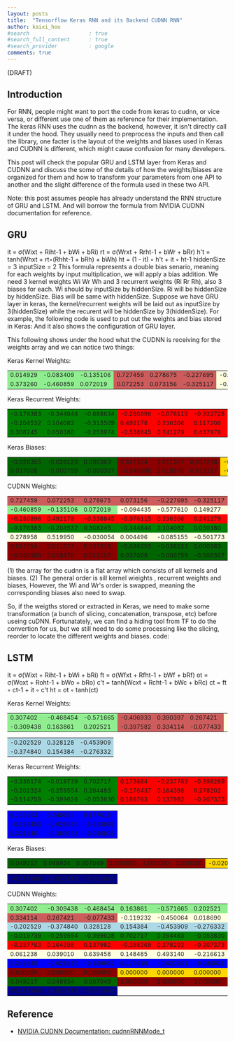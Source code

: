 ```yaml
---
layout: posts
title:  "Tensorflow Keras RNN and its Backend CUDNN RNN"
author: kaixi_hou
#search                   : true
#search_full_content      : true
#search_provider          : google
comments: true
---
```

(DRAFT)
## Introduction
For RNN, people might want to port the code from keras to cudnn, or vice versa,
or different use one of them as reference for their implementation. The keras RNN
uses the cudnn as the backend, however, it isn't directly call it under the hood.
They usually need to preprocess the inputs and then call the library, one facter
is the layout of the weights and biases used in Keras and CUDNN is different,
which might cause confusion for many develepers.

This post will check the popular GRU and LSTM layer from Keras and CUDNN and discuss
the some of the details of how the weights/biases are organized for them and how
to transform your parameters from one API to another and the slight difference
of the formula used in these two API.

Note: this post assumes people has already understand the RNN structure of GRU
and LSTM. And will borrow the formula from NVIDIA CUDNN documentation for reference.

## GRU
it = σ(Wixt + Riht-1 + bWi + bRi)
rt = σ(Wrxt + Rrht-1 + bWr + bRr)
h't = tanh(Whxt + rt◦(Rhht-1 + bRh) + bWh)
ht = (1 - it) ◦ h't + it ◦ ht-1
hiddenSize  = 3
inputSize  = 2
This formula represents a double bias senario, meaning for each weights by input multiplication, we will apply a bias addition.
We need 3 kernel weights Wi Wr Wh and 3 recurrent weights (Ri Rr Rh), also 3 biases for each.
Wi should by inputSize by hiddenSize. Ri will be hiddenSize by hiddenSize. Bias will be same with hiddenSize.
Suppose we have GRU layer in keras, the kernel/recurrent weights will be laid out as inputSize by 3(hiddenSize) while the recurent will be hiddenSize by 3(hiddenSize).
For example, the following code is used to put out the weights and bias stored in Keras:
And it also shows the configuration of GRU layer.

This following shows under the hood what the CUDNN is receiving for the weights array and we can notice two things:

Keras Kernel Weights: 
<!---
#90EE90 = lightgreen 
#CD5C5C = indianred
#FFFFE0 = lightyellow
#008000 = green
#FF0000 = red
#FFFF00 = yellow
#006400 = darkgreen
#8B0000 = darkred
#FFD700 = gold --->
<table border=0px style="font-size:13px;">
  <tr>
    <td style="background-color: #90EE90">  0.014929</td>
    <td style="background-color: #90EE90"> -0.083409</td>
    <td style="background-color: #90EE90"> -0.135106</td>
    <td style="background-color: #CD5C5C">  0.727459</td>
    <td style="background-color: #CD5C5C">  0.278675</td>
    <td style="background-color: #CD5C5C"> -0.227695</td>
    <td style="background-color: #FFFFE0"> -0.094435</td>
    <td style="background-color: #FFFFE0">  0.149277</td>
    <td style="background-color: #FFFFE0"> -0.064070</td>
  </tr>
  <tr>
    <td style="background-color: #90EE90">  0.373260</td>
    <td style="background-color: #90EE90"> -0.460859</td>
    <td style="background-color: #90EE90">  0.072019</td>
    <td style="background-color: #CD5C5C">  0.072253</td>
    <td style="background-color: #CD5C5C">  0.073156</td>
    <td style="background-color: #CD5C5C"> -0.325117</td>
    <td style="background-color: #FFFFE0"> -0.577610</td>
    <td style="background-color: #FFFFE0">  0.193369</td>
    <td style="background-color: #FFFFE0">  0.552166</td>
  </tr>
</table>


Keras Recurrent Weights: 
<table border=0px style="font-size:13px;">
  <tr>
    <td style="background-color: #008000"> -0.176383</td>
    <td style="background-color: #008000"> -0.344644</td>
    <td style="background-color: #008000"> -0.688634</td>
    <td style="background-color: #FF0000"> -0.260896</td>
    <td style="background-color: #FF0000"> -0.076115</td>
    <td style="background-color: #FF0000"> -0.322728</td>
    <td style="background-color: #FFFF00">  0.278958</td>
    <td style="background-color: #FFFF00">  0.004496</td>
    <td style="background-color: #FFFF00">  0.346469</td>
  </tr>
  <tr>
    <td style="background-color: #008000"> -0.204532</td>
    <td style="background-color: #008000">  0.104082</td>
    <td style="background-color: #008000"> -0.313509</td>
    <td style="background-color: #FF0000">  0.492178</td>
    <td style="background-color: #FF0000">  0.236306</td>
    <td style="background-color: #FF0000">  0.117206</td>
    <td style="background-color: #FFFF00">  0.519950</td>
    <td style="background-color: #FFFF00"> -0.085155</td>
    <td style="background-color: #FFFF00"> -0.509539</td>
  </tr>
  <tr>
    <td style="background-color: #008000">  0.308245</td>
    <td style="background-color: #008000">  0.050380</td>
    <td style="background-color: #008000"> -0.253974</td>
    <td style="background-color: #FF0000"> -0.538845</td>
    <td style="background-color: #FF0000">  0.241279</td>
    <td style="background-color: #FF0000">  0.437976</td>
    <td style="background-color: #FFFF00"> -0.030054</td>
    <td style="background-color: #FFFF00"> -0.501773</td>
    <td style="background-color: #FFFF00"> -0.211831</td>
  </tr>
</table>

Keras Biases: 
<table border=0px style="font-size:13px;">
  <tr>
    <td style="background-color: #006400"> -0.026355</td>
    <td style="background-color: #006400"> -0.026123</td>
    <td style="background-color: #006400">  0.000363</td>
    <td style="background-color: #8B0000">  0.027354</td>
    <td style="background-color: #8B0000">  0.011077</td>
    <td style="background-color: #8B0000">  0.037218</td>
    <td style="background-color: #FFD700"> -0.022715</td>
    <td style="background-color: #FFD700">  0.011832</td>
    <td style="background-color: #FFD700"> -0.029748</td>
  </tr>
  <tr>
    <td style="background-color: #006400">  0.037008</td>
    <td style="background-color: #006400"> -0.000759</td>
    <td style="background-color: #006400"> -0.000307</td>
    <td style="background-color: #8B0000"> -0.046988</td>
    <td style="background-color: #8B0000">  0.018576</td>
    <td style="background-color: #8B0000">  0.013157</td>
    <td style="background-color: #FFD700"> -0.029216</td>
    <td style="background-color: #FFD700"> -0.006088</td>
    <td style="background-color: #FFD700"> -0.031105</td>
  </tr>
</table>

CUDNN Weights:
<table border=0px style="font-size:13px;">
  <tr>
    <td style="background-color: #CD5C5C">  0.727459</td>
    <td style="background-color: #CD5C5C">  0.072253</td>
    <td style="background-color: #CD5C5C">  0.278675</td>
    <td style="background-color: #CD5C5C">  0.073156</td>
    <td style="background-color: #CD5C5C"> -0.227695</td>
    <td style="background-color: #CD5C5C"> -0.325117</td>
    <td style="background-color: #90EE90">  0.014929</td>
    <td style="background-color: #90EE90">  0.373260</td>
    <td style="background-color: #90EE90"> -0.083409</td>
  </tr>
  <tr>
    <td style="background-color: #90EE90"> -0.460859</td>
    <td style="background-color: #90EE90"> -0.135106</td>
    <td style="background-color: #90EE90">  0.072019</td>
    <td style="background-color: #FFFFE0"> -0.094435</td>
    <td style="background-color: #FFFFE0"> -0.577610</td>
    <td style="background-color: #FFFFE0">  0.149277</td>
    <td style="background-color: #FFFFE0">  0.193369</td>
    <td style="background-color: #FFFFE0"> -0.064070</td>
    <td style="background-color: #FFFFE0">  0.552166</td>
  </tr>
  <tr>
    <td style="background-color: #FF0000"> -0.260896</td>
    <td style="background-color: #FF0000">  0.492178</td>
    <td style="background-color: #FF0000"> -0.538845</td>
    <td style="background-color: #FF0000"> -0.076115</td>
    <td style="background-color: #FF0000">  0.236306</td>
    <td style="background-color: #FF0000">  0.241279</td>
    <td style="background-color: #FF0000"> -0.322728</td>
    <td style="background-color: #FF0000">  0.117206</td>
    <td style="background-color: #FF0000">  0.437976</td>
  </tr>
  <tr>
    <td style="background-color: #008000"> -0.176383</td>
    <td style="background-color: #008000"> -0.204532</td>
    <td style="background-color: #008000">  0.308245</td>
    <td style="background-color: #008000"> -0.344644</td>
    <td style="background-color: #008000">  0.104082</td>
    <td style="background-color: #008000">  0.050380</td>
    <td style="background-color: #008000"> -0.688634</td>
    <td style="background-color: #008000"> -0.313509</td>
    <td style="background-color: #008000"> -0.253974</td>
  </tr>
  <tr>
    <td style="background-color: #FFFFE0">  0.278958</td>
    <td style="background-color: #FFFFE0">  0.519950</td>
    <td style="background-color: #FFFFE0"> -0.030054</td>
    <td style="background-color: #FFFFE0">  0.004496</td>
    <td style="background-color: #FFFFE0"> -0.085155</td>
    <td style="background-color: #FFFFE0"> -0.501773</td>
    <td style="background-color: #FFFFE0">  0.346469</td>
    <td style="background-color: #FFFFE0"> -0.509539</td>
    <td style="background-color: #FFFFE0"> -0.211831</td>
  </tr>
  <tr>
    <td style="background-color: #8B0000">  0.027354</td>
    <td style="background-color: #8B0000">  0.011077</td>
    <td style="background-color: #8B0000">  0.037218</td>
    <td style="background-color: #006400"> -0.026355</td>
    <td style="background-color: #006400"> -0.026123</td>
    <td style="background-color: #006400">  0.000363</td>
    <td style="background-color: #FFD700"> -0.022715</td>
    <td style="background-color: #FFD700">  0.011832</td>
    <td style="background-color: #FFD700"> -0.029748</td>
  </tr>
  <tr>
    <td style="background-color: #8B0000"> -0.046988</td>
    <td style="background-color: #8B0000">  0.018576</td>
    <td style="background-color: #8B0000">  0.013157</td>
    <td style="background-color: #006400">  0.037008</td>
    <td style="background-color: #006400"> -0.000759</td>
    <td style="background-color: #006400"> -0.000307</td>
    <td style="background-color: #FFD700"> -0.029216</td>
    <td style="background-color: #FFD700"> -0.006088</td>
    <td style="background-color: #FFD700"> -0.031105</td>
  </tr>
</table>


(1) the array for the cudnn is a flat array which consists of all kernels and biases.
(2) The general order is sill kernel wieights , recurrent weights and biases, However, the Wi and Wr's order is swapped, meaning the corresponding biases also need to swap.

So, if the weigths stored or extracted in Keras, we need to make some transformation (a bunch of slicing, concatenation, transpose, etc) before useing cuDNN.
Fortunatately, we can find a hiding tool from TF to do the convertion for us, but we still need to do some processing like the slicing, reorder to locate the different weights and biases.
code:


## LSTM
it = σ(Wixt + Riht-1 + bWi + bRi)
ft = σ(Wfxt + Rfht-1 + bWf + bRf)
ot = σ(Woxt + Roht-1 + bWo + bRo)
c't = tanh(Wcxt + Rcht-1 + bWc + bRc)
ct = ft ◦ ct-1 + it ◦ c't
ht = ot ◦ tanh(ct)

Keras Kernel Weights: 
<!---
#90EE90 = lightgreen 
#CD5C5C = indianred
#FFFFE0 = lightyellow
#ADD8E6 = lightblue
#008000 = green
#FF0000 = red
#FFFF00 = yellow
#0000FF = blue
#006400 = darkgreen
#8B0000 = darkred
#FFD700 = gold
#00008B = darkblue --->

<table border=0px style="font-size:13px;">
  <tr>
    <td style="background-color: #90EE90">  0.307402</td>
    <td style="background-color: #90EE90"> -0.468454</td>
    <td style="background-color: #90EE90"> -0.571665</td>
    <td style="background-color: #CD5C5C"> -0.406933</td>
    <td style="background-color: #CD5C5C">  0.390397</td>
    <td style="background-color: #CD5C5C">  0.267421</td>
    <td style="background-color: #FFFFE0"> -0.119232</td>
    <td style="background-color: #FFFFE0">  0.018690</td>
    <td style="background-color: #FFFFE0"> -0.560165</td>
  </tr>
  <tr>
    <td style="background-color: #90EE90"> -0.309438</td>
    <td style="background-color: #90EE90">  0.163861</td>
    <td style="background-color: #90EE90">  0.202521</td>
    <td style="background-color: #CD5C5C"> -0.397582</td>
    <td style="background-color: #CD5C5C">  0.334114</td>
    <td style="background-color: #CD5C5C"> -0.077433</td>
    <td style="background-color: #FFFFE0"> -0.450064</td>
    <td style="background-color: #FFFFE0">  0.124535</td>
    <td style="background-color: #FFFFE0">  0.564949</td>
  </tr>
</table>
<table border=0px style="font-size:13px;">
  <tr>
    <td style="background-color: #ADD8E6"> -0.202529</td>
    <td style="background-color: #ADD8E6">  0.328128</td>
    <td style="background-color: #ADD8E6"> -0.453909</td>
  </tr>
  <tr>
    <td style="background-color: #ADD8E6"> -0.374840</td>
    <td style="background-color: #ADD8E6">  0.154384</td>
    <td style="background-color: #ADD8E6"> -0.276332</td>
  </tr>
</table>


Keras Recurrent Weights: 
<table border=0px style="font-size:13px;">
  <tr>
    <td style="background-color: #008000"> -0.338174</td>
    <td style="background-color: #008000"> -0.019739</td>
    <td style="background-color: #008000">  0.702717</td>
    <td style="background-color: #FF0000">  0.173684</td>
    <td style="background-color: #FF0000"> -0.237763</td>
    <td style="background-color: #FF0000"> -0.398269</td>
    <td style="background-color: #FFFF00"> -0.122475</td>
    <td style="background-color: #FFFF00">  0.061238</td>
    <td style="background-color: #FFFF00">  0.148485</td>
  </tr>
  <tr>
    <td style="background-color: #008000"> -0.202324</td>
    <td style="background-color: #008000"> -0.259554</td>
    <td style="background-color: #008000">  0.264483</td>
    <td style="background-color: #FF0000"> -0.176437</td>
    <td style="background-color: #FF0000">  0.164398</td>
    <td style="background-color: #FF0000">  0.278202</td>
    <td style="background-color: #FFFF00">  0.151397</td>
    <td style="background-color: #FFFF00">  0.039010</td>
    <td style="background-color: #FFFF00">  0.493140</td>
  </tr>
  <tr>
    <td style="background-color: #008000"> -0.114759</td>
    <td style="background-color: #008000"> -0.399628</td>
    <td style="background-color: #008000"> -0.053830</td>
    <td style="background-color: #FF0000">  0.166763</td>
    <td style="background-color: #FF0000">  0.137982</td>
    <td style="background-color: #FF0000"> -0.207373</td>
    <td style="background-color: #FFFF00">  0.150091</td>
    <td style="background-color: #FFFF00">  0.639458</td>
    <td style="background-color: #FFFF00"> -0.216613</td>
  </tr>
</table>
<table border=0px style="font-size:13px;">
  <tr>
    <td style="background-color: #0000FF">  0.106563</td>
    <td style="background-color: #0000FF">  0.249839</td>
    <td style="background-color: #0000FF">  0.177616</td>
  </tr>
  <tr>
    <td style="background-color: #0000FF"> -0.168453</td>
    <td style="background-color: #0000FF"> -0.028650</td>
    <td style="background-color: #0000FF"> -0.623991</td>
  </tr>
  <tr>
    <td style="background-color: #0000FF">  0.321846</td>
    <td style="background-color: #0000FF"> -0.380653</td>
    <td style="background-color: #0000FF"> -0.086838</td>
  </tr>
</table>


Keras Biases: 
<table border=0px style="font-size:13px;">
  <tr>
    <td style="background-color: #006400">  0.049217</td>
    <td style="background-color: #006400">  0.048934</td>
    <td style="background-color: #006400">  0.007049</td>
    <td style="background-color: #8B0000">  1.000000</td>
    <td style="background-color: #8B0000">  1.000000</td>
    <td style="background-color: #8B0000">  1.000000</td>
    <td style="background-color: #FFD700"> -0.020231</td>
    <td style="background-color: #FFD700">  0.046288</td>
    <td style="background-color: #FFD700"> -0.007113</td>
  </tr>
</table>
<table border=0px style="font-size:13px;">
  <tr>
    <td style="background-color: #00008B"> -0.013948</td>
    <td style="background-color: #00008B"> -0.023413</td>
    <td style="background-color: #00008B"> -0.001040</td>
  </tr>
</table>
<!---
#90EE90 = lightgreen 
#CD5C5C = indianred
#FFFFE0 = lightyellow
#ADD8E6 = lightblue
#008000 = green
#FF0000 = red
#FFFF00 = yellow
#0000FF = blue
#006400 = darkgreen
#8B0000 = darkred
#FFD700 = gold
#00008B = darkblue --->

CUDNN Weights:
<table border=0px style="font-size:13px;">
  <tr>
    <td style="background-color: #90EE90">  0.307402</td>
    <td style="background-color: #90EE90"> -0.309438</td>
    <td style="background-color: #90EE90"> -0.468454</td>
    <td style="background-color: #90EE90">  0.163861</td>
    <td style="background-color: #90EE90"> -0.571665</td>
    <td style="background-color: #90EE90">  0.202521</td>
    <td style="background-color: #CD5C5C"> -0.406933</td>
    <td style="background-color: #CD5C5C"> -0.397582</td>
    <td style="background-color: #CD5C5C">  0.390397</td>
  </tr>
  <tr>
    <td style="background-color: #CD5C5C">  0.334114</td>
    <td style="background-color: #CD5C5C">  0.267421</td>
    <td style="background-color: #CD5C5C"> -0.077433</td>
    <td style="background-color: #FFFFE0"> -0.119232</td>
    <td style="background-color: #FFFFE0"> -0.450064</td>
    <td style="background-color: #FFFFE0">  0.018690</td>
    <td style="background-color: #FFFFE0">  0.124535</td>
    <td style="background-color: #FFFFE0"> -0.560165</td>
    <td style="background-color: #FFFFE0">  0.564949</td>
  </tr>
  <tr>
    <td style="background-color: #ADD8E6"> -0.202529</td>
    <td style="background-color: #ADD8E6"> -0.374840</td>
    <td style="background-color: #ADD8E6">  0.328128</td>
    <td style="background-color: #ADD8E6">  0.154384</td>
    <td style="background-color: #ADD8E6"> -0.453909</td>
    <td style="background-color: #ADD8E6"> -0.276332</td>
    <td style="background-color: #008000"> -0.338174</td>
    <td style="background-color: #008000"> -0.202324</td>
    <td style="background-color: #008000"> -0.114759</td>
  </tr>
  <tr>
    <td style="background-color: #008000"> -0.019739</td>
    <td style="background-color: #008000"> -0.259554</td>
    <td style="background-color: #008000"> -0.399628</td>
    <td style="background-color: #008000">  0.702717</td>
    <td style="background-color: #008000">  0.264483</td>
    <td style="background-color: #008000"> -0.053830</td>
    <td style="background-color: #FF0000">  0.173684</td>
    <td style="background-color: #FF0000"> -0.176437</td>
    <td style="background-color: #FF0000">  0.166763</td>
  </tr>
  <tr>
    <td style="background-color: #FF0000"> -0.237763</td>
    <td style="background-color: #FF0000">  0.164398</td>
    <td style="background-color: #FF0000">  0.137982</td>
    <td style="background-color: #FF0000"> -0.398269</td>
    <td style="background-color: #FF0000">  0.278202</td>
    <td style="background-color: #FF0000"> -0.207373</td>
    <td style="background-color: #FFFFE0"> -0.122475</td>
    <td style="background-color: #FFFFE0">  0.151397</td>
    <td style="background-color: #FFFFE0">  0.150091</td>
  </tr>
  <tr>
    <td style="background-color: #FFFFE0">  0.061238</td>
    <td style="background-color: #FFFFE0">  0.039010</td>
    <td style="background-color: #FFFFE0">  0.639458</td>
    <td style="background-color: #FFFFE0">  0.148485</td>
    <td style="background-color: #FFFFE0">  0.493140</td>
    <td style="background-color: #FFFFE0"> -0.216613</td>
    <td style="background-color: #0000FF">  0.106563</td>
    <td style="background-color: #0000FF"> -0.168453</td>
    <td style="background-color: #0000FF">  0.321846</td>
  </tr>
  <tr>
    <td style="background-color: #0000FF">  0.249839</td>
    <td style="background-color: #0000FF"> -0.028650</td>
    <td style="background-color: #0000FF"> -0.380653</td>
    <td style="background-color: #0000FF">  0.177616</td>
    <td style="background-color: #0000FF"> -0.623991</td>
    <td style="background-color: #0000FF"> -0.086838</td>
    <td style="background-color: #006400">  0.000000</td>
    <td style="background-color: #006400">  0.000000</td>
    <td style="background-color: #006400">  0.000000</td>
  </tr>
  <tr>
    <td style="background-color: #8B0000">  0.000000</td>
    <td style="background-color: #8B0000">  0.000000</td>
    <td style="background-color: #8B0000">  0.000000</td>
    <td style="background-color: #FFD700">  0.000000</td>
    <td style="background-color: #FFD700">  0.000000</td>
    <td style="background-color: #FFD700">  0.000000</td>
    <td style="background-color: #00008B">  0.000000</td>
    <td style="background-color: #00008B">  0.000000</td>
    <td style="background-color: #00008B">  0.000000</td>
  </tr>
  <tr>
    <td style="background-color: #006400">  0.049217</td>
    <td style="background-color: #006400">  0.048934</td>
    <td style="background-color: #006400">  0.007049</td>
    <td style="background-color: #8B0000">  1.000000</td>
    <td style="background-color: #8B0000">  1.000000</td>
    <td style="background-color: #8B0000">  1.000000</td>
    <td style="background-color: #FFD700"> -0.020231</td>
    <td style="background-color: #FFD700">  0.046288</td>
    <td style="background-color: #FFD700"> -0.007113</td>
  </tr>
  <tr>
    <td style="background-color: #00008B"> -0.013948</td>
    <td style="background-color: #00008B"> -0.023413</td>
    <td style="background-color: #00008B"> -0.001040</td>
  </tr>
</table>























































































## Reference
* [NVIDIA CUDNN Documentation: cudnnRNNMode_t](https://docs.nvidia.com/deeplearning/cudnn/api/index.html#cudnnRNNMode_t)

